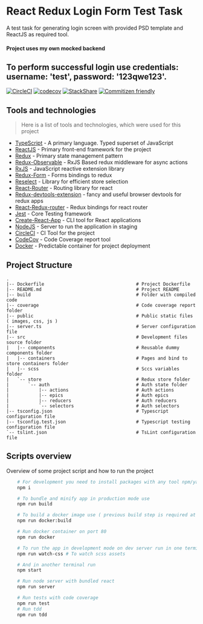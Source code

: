# React Redux Login Form Test Task
A test task for generating login screen with provided PSD template and ReactJS as
required tool.
#### Project uses my own mocked backend
## To perform successful login use credentials: username: 'test', password: '123qwe123'.

[![CircleCI](https://circleci.com/gh/MikeSaprykin/react-redux-test-login-screen.svg?style=svg)](https://circleci.com/gh/MikeSaprykin/react-redux-test-login-screen)
[![codecov](https://codecov.io/gh/MikeSaprykin/react-redux-test-login-screen/branch/master/graph/badge.svg)](https://codecov.io/gh/MikeSaprykin/react-redux-test-login-screen)
[![StackShare](https://img.shields.io/badge/tech-stack-0690fa.svg?style=flat)](https://stackshare.io/MikeSaprykin/react-redux)
[![Commitizen friendly](https://img.shields.io/badge/commitizen-friendly-brightgreen.svg)](http://commitizen.github.io/cz-cli/)


## Tools and technologies
> Here is a list of tools and technologies, which were used for this project

* [TypeScript](https://www.typescriptlang.org/) - A primary language. Typed superset of JavaScript
* [ReactJS](https://facebook.github.io/react/) - Primary front-end framework for the project
* [Redux](http://redux.js.org/) - Primary state management pattern
* [Redux-Observable](https://redux-observable.js.org/) - RxJS Based redux middleware for async actions
* [RxJS](http://reactivex.io/rxjs/) - JavaScript reactive extension library
* [Redux-Form](http://redux-form.com/) - Forms bindings to redux
* [Reselect](https://github.com/reactjs/reselect) - Library for efficient store selection
* [React-Router](https://github.com/ReactTraining/react-router) - Routing library for react
* [Redux-devtools-extension](https://github.com/zalmoxisus/redux-devtools-extension) - fancy and useful browser devtools for redux apps
* [React-Redux-router](https://github.com/ReactTraining/react-router/tree/master/packages/react-router-redux) - Redux bindings for react router
* [Jest](https://facebook.github.io/jest/) - Core Testing framework
* [Create-React-App](https://github.com/facebookincubator/create-react-app) - CLI tool for React applications
* [NodeJS](https://nodejs.org/en/) - Server to run the application in staging
* [CircleCI](https://circleci.com/) - CI Tool for the project
* [CodeCov](https://codecov.io/gh) - Code Coverage report tool
* [Docker](https://www.docker.com/) - Predictable container for project deployment

## Project Structure
```
.
|-- Dockerfile                                  # Project Dockerfile
|-- README.md                                   # Project README
|-- build                                       # Folder with compiled code
|-- coverage                                    # Code coverage report folder
|-- public                                      # Public static files ( images, css, js )
|-- server.ts                                   # Server configuration file
|-- src                                         # Development files source folder
|   |-- components                              # Reusable dummy components folder
|   |-- containers                              # Pages and bind to store containers folder
|   |-- scss                                    # Sccs variables folder
|   `-- store                                   # Redux store folder
|       `-- auth                                # Auth state folder
|           |-- actions                         # Auth actions
|           |-- epics                           # Auth epics
|           |-- reducers                        # Auth reducers
|           `-- selectors                       # Auth selectors
|-- tsconfig.json                               # Typescript configuration file
|-- tsconfig.test.json                          # Typescript testing configuration file
`-- tslint.json                                 # TsLint configuration file
```

## Scripts overview
Overview of some project script and how to run the project
```bash
    # For development you need to install packages with any tool npm/yarn
    npm i

    # To bundle and minify app in production mode use
    npm run build

    # To build a docker image use ( previous build step is required at first )
    npm run docker:build

    # Run docker container on port 80
    npm run docker

    # To run the app in development mode on dev server run in one termianl
    npm run watch-css # To watch scss assets

    # And in another terminal run
    npm start

    # Run node server with bundled react
    npm run server

    # Run tests with code coverage
    npm run test
    # Run tdd
    npm run tdd
```
